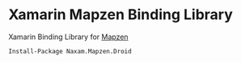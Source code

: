 # Xamarin Mapzen Binding Library
Xamarin Binding Library for [Mapzen](https://github.com/mapzen/android)

```
Install-Package Naxam.Mapzen.Droid
```
